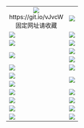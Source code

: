 <table>
  <tr></tr>
  <tr>
    <td align=center><img src="https://d3d16rdcwx7qxf.cloudfront.net/Up/oGate.jpg" />
      <br>https://git.io/vJvcW<br>固定网址请收藏</td>
    <td align=center><img src="https://d3d16rdcwx7qxf.cloudfront.net/Up/0WMEW.jpg" /></td>
  </tr>
  <tr>
    <td><a href="https://d3d16rdcwx7qxf.cloudfront.net" target="_blank"><img src="https://d3d16rdcwx7qxf.cloudfront.net/Up/0WMDT.jpg" /></a></td>
    <td><a href="https://d3d16rdcwx7qxf.cloudfront.net/oNote.aspx" target="_blank"><img src="https://d3d16rdcwx7qxf.cloudfront.net/Up/0WZTT.jpg" /></a></td>
  </tr>
  <tr>
    <td><a href="https://d3d16rdcwx7qxf.cloudfront.net/onUP.aspx?name=https://d146mstxox9k4x.cloudfront.net/521" target="_blank"><img src="https://d3d16rdcwx7qxf.cloudfront.net/Up/0DTW.jpg"/></a></td>
    <td><a href="https://d3d16rdcwx7qxf.cloudfront.net/ogST.aspx" target="_blank"><img src="https://d3d16rdcwx7qxf.cloudfront.net/Up/ST.jpg"/></a></td>
  </tr>
  <tr>
    <td rowspan=2><a href="https://d3d16rdcwx7qxf.cloudfront.net/ogUP.aspx?name=WJ.mp4" target="_blank"><img src="https://d3d16rdcwx7qxf.cloudfront.net/Up/WJ.jpg" /></a></td>
    <td><a href="https://d3d16rdcwx7qxf.cloudfront.net/ogUP.aspx?name=DKC.mp4&count=14" target="_blank"><img src="https://d3d16rdcwx7qxf.cloudfront.net/Up/DKC.jpg" /></a></td> 
  </tr>
  <tr>
    <td><a href="https://d3d16rdcwx7qxf.cloudfront.net/ogUP.aspx?name=LRWS.mp4&count=6B:12,5A:10,5B:35,4A:14,4B:19,3A:10,3B:26,2A:16,2B:21,1A:23,1B:29" target="_blank"><img src="https://d3d16rdcwx7qxf.cloudfront.net/Up/LRWS.jpg" /></a></td>
  </tr>
  <tr>
    <td><a href="https://d3d16rdcwx7qxf.cloudfront.net/ogUP.aspx?name=WJZM.mp4&count=29" target="_blank"><img src="https://d3d16rdcwx7qxf.cloudfront.net/Up/WJZM.jpg" /></a></td>
    <td><a href="https://d3d16rdcwx7qxf.cloudfront.net/ogUP.aspx?name=XTFY.mp4&count=24" target="_blank"><img src="https://d3d16rdcwx7qxf.cloudfront.net/Up/XTFY.jpg" /></a></td>
  </tr>
  <tr>
    <td><a href="https://d3d16rdcwx7qxf.cloudfront.net/ogUP.aspx?name=JQR.mp4&count=2" target="_blank"><img src="https://d3d16rdcwx7qxf.cloudfront.net/Up/JQR.jpg" /></a></td>   
    <td rowspan=2><a href="https://d3d16rdcwx7qxf.cloudfront.net/ogUP.aspx?name=JP.mp4&count=9" target="_blank"><img src="https://d3d16rdcwx7qxf.cloudfront.net/Up/JP.jpg" /></td>
  </tr>
  <tr>
    <td><a href="https://d3d16rdcwx7qxf.cloudfront.net/ogUP.aspx?name=MTDWH.mp4&count=28" target="_blank"><img src="https://d3d16rdcwx7qxf.cloudfront.net/Up/MTDWH.jpg" /></a></td>
  </tr>
  <tr>
    <td><a href="https://d3d16rdcwx7qxf.cloudfront.net/ogUP.aspx?name=4SZG.mp4&count=05:12,04:20&current=05:12" target="_blank"><img src="https://d3d16rdcwx7qxf.cloudfront.net/Up/4SZG0.jpg" /></a></td>
    <td><a href="https://d3d16rdcwx7qxf.cloudfront.net/ogUP.aspx?name=4SDJ.mp4&count=05:34,04:52&current=05:34" target="_blank"><img src="https://d3d16rdcwx7qxf.cloudfront.net/Up/4SDJ0.jpg" /></a></td>
  </tr>
  <tr>
    <td><a href="https://d3d16rdcwx7qxf.cloudfront.net/ogUP.aspx?name=FG.zip" target="_blank"><img src="https://d3d16rdcwx7qxf.cloudfront.net/Up/FG.jpg" /></a></td>
    <td><a href="https://d3d16rdcwx7qxf.cloudfront.net/ogUP.aspx?name=FGA.apk" target="_blank"><img src="https://d3d16rdcwx7qxf.cloudfront.net/Up/FGA.jpg" /></a></td>
  </tr>
  <tr>
    <td><a href="https://d3d16rdcwx7qxf.cloudfront.net/ogUP.aspx?name=U.zip" target="_blank"><img src="https://d3d16rdcwx7qxf.cloudfront.net/Up/U.jpg" /></a></td>
    <td><a href="https://d3d16rdcwx7qxf.cloudfront.net/ogUP.aspx?name=UA.apk" target="_blank"><img src="https://d3d16rdcwx7qxf.cloudfront.net/Up/UA.jpg" /></a></td>
  </tr>
  <tr>
    <td><a href="https://d3d16rdcwx7qxf.cloudfront.net/ogUP.aspx?name=0iPPOTV.zip" target="_blank"><img src="https://d3d16rdcwx7qxf.cloudfront.net/Up/0iPPOTV.jpg" /></a></td>
    <td><a href="https://d3d16rdcwx7qxf.cloudfront.net/ogUP.aspx?name=0iNTD.apk" target="_blank"><img src="https://d3d16rdcwx7qxf.cloudfront.net/Up/0iNTD.jpg" /></a></td>
  </tr>
</table>
